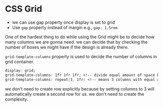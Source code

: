 # CSS Grid

- we can use gap property once display is set to grid
- Use `gap` property instead of margin e.g., `gap: 1.5rem`

One of the hardest thing to do while using the Grid might be to decide how many columns we are gonna need. we can decide that by checking the number of boxes we might have if the design is already there.

`grid-template-columns` property is used to decide the number of columns in grid container.

```css
display: grid;
grid-template-columns: 1fr 1fr 1fr; <!-- divide equal amount of space between each column OR -->
grid-template-columns: repeat(3, 1fr) <!-- means 3 columns with equal amount of space -->
```
we don't need to create row explicitly because by setting columns to 3 will automatically create a second row for us. we don't need to create the complexity.
